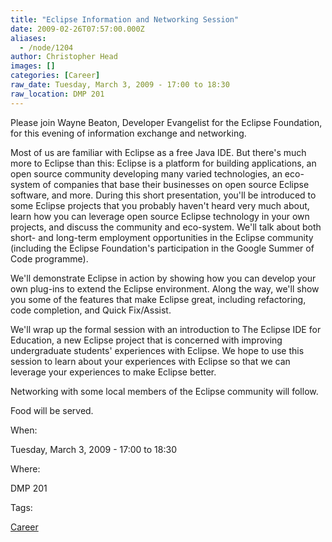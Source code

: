 ```yaml
---
title: "Eclipse Information and Networking Session"
date: 2009-02-26T07:57:00.000Z
aliases:
  - /node/1204
author: Christopher Head
images: []
categories: [Career]
raw_date: Tuesday, March 3, 2009 - 17:00 to 18:30
raw_location: DMP 201
---
```


Please join Wayne Beaton, Developer Evangelist for the Eclipse Foundation, for this evening of information exchange and networking.

Most of us are familiar with Eclipse as a free Java IDE. But there's much more to Eclipse than this: Eclipse is a platform for building applications, an open source community developing many varied technologies, an eco-system of companies that base their businesses on open source Eclipse software, and more. During this short presentation, you'll be introduced to some Eclipse projects that you probably haven't heard very much about, learn how you can leverage open source Eclipse technology in your own projects, and discuss the community and eco-system. We'll talk about both short- and long-term employment opportunities in the Eclipse community (including the Eclipse Foundation's participation in the Google Summer of Code programme).

We'll demonstrate Eclipse in action by showing how you can develop your own plug-ins to extend the Eclipse environment. Along the way, we'll show you some of the features that make Eclipse great, including refactoring, code completion, and Quick Fix/Assist.

We'll wrap up the formal session with an introduction to The Eclipse IDE for Education, a new Eclipse project that is concerned with improving undergraduate students' experiences with Eclipse. We hope to use this session to learn about your experiences with Eclipse so that we can leverage your experiences to make Eclipse better.

Networking with some local members of the Eclipse community will follow.

Food will be served.

When: 

Tuesday, March 3, 2009 - 17:00 to 18:30

Where: 

DMP 201

Tags: 

[Career](/career)
